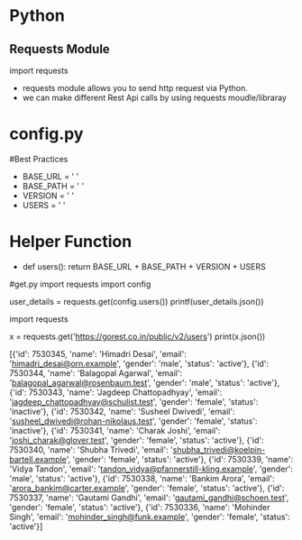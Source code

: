 # Python
## Requests Module
import requests 
- requests module allows you to send http request via Python.
- we can make different Rest Api calls by using requests moudle/libraray
# config.py
#Best Practices
 - BASE_URL = ' '
 - BASE_PATH = ' '
 - VERSION = ' '
 - USERS = ' '
# Helper Function

- def users():
    return BASE_URL + BASE_PATH + VERSION + USERS

#get.py
import requests
import config

user_details = requests.get(config.users())
printf(user_details.json())

import requests

x = requests.get('https://gorest.co.in/public/v2/users')
print(x.json())

[{'id': 7530345, 'name': 'Himadri Desai', 'email': 'himadri_desai@orn.example', 'gender': 'male', 'status': 'active'}, {'id': 7530344, 'name': 'Balagopal Agarwal', 'email': 'balagopal_agarwal@rosenbaum.test', 'gender': 'male', 'status': 'active'}, {'id': 7530343, 'name': 'Jagdeep Chattopadhyay', 'email': 'jagdeep_chattopadhyay@schulist.test', 'gender': 'female', 'status': 'inactive'}, {'id': 7530342, 'name': 'Susheel Dwivedi', 'email': 'susheel_dwivedi@rohan-nikolaus.test', 'gender': 'female', 'status': 'inactive'}, {'id': 7530341, 'name': 'Charak Joshi', 'email': 'joshi_charak@glover.test', 'gender': 'female', 'status': 'active'}, {'id': 7530340, 'name': 'Shubha Trivedi', 'email': 'shubha_trivedi@koelpin-bartell.example', 'gender': 'female', 'status': 'active'}, {'id': 7530339, 'name': 'Vidya Tandon', 'email': 'tandon_vidya@pfannerstill-kling.example', 'gender': 'male', 'status': 'active'}, {'id': 7530338, 'name': 'Bankim Arora', 'email': 'arora_bankim@carter.example', 'gender': 'female', 'status': 'active'}, {'id': 7530337, 'name': 'Gautami Gandhi', 'email': 'gautami_gandhi@schoen.test', 'gender': 'female', 'status': 'active'}, {'id': 7530336, 'name': 'Mohinder Singh', 'email': 'mohinder_singh@funk.example', 'gender': 'female', 'status': 'active'}]
